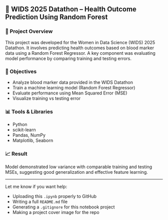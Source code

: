 ## 🧬 WIDS 2025 Datathon – Health Outcome Prediction Using Random Forest

### 📌 Project Overview
This project was developed for the Women in Data Science (WIDS) 2025 Datathon. It involves predicting health outcomes based on blood marker data using a Random Forest Regressor. A key component was evaluating model performance by comparing training and testing errors.

### 🧠 Objectives
- Analyze blood marker data provided in the WIDS Datathon
- Train a machine learning model (Random Forest Regressor)
- Evaluate performance using Mean Squared Error (MSE)
- Visualize training vs testing error

### 📊 Tools & Libraries
- Python  
- scikit-learn  
- Pandas, NumPy  
- Matplotlib, Seaborn

### 📈 Result
Model demonstrated low variance with comparable training and testing MSEs, suggesting good generalization and effective feature learning.

---

Let me know if you want help:
- Uploading this `.ipynb` properly to GitHub  
- Writing a full `README.md` file  
- Generating a `.gitignore` for this notebook project  
- Making a project cover image for the repo
